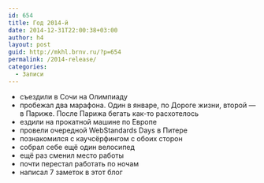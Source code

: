 ```yaml
---
id: 654
title: Год 2014-й
date: 2014-12-31T22:00:38+03:00
author: h4
layout: post
guid: http://mkhl.brnv.ru/?p=654
permalink: /2014-release/
categories:
  - Записи
---
```

  * съездили в Сочи на Олимпиаду
  * пробежал два марафона. Один в январе, по Дороге жизни, второй — в Париже. После Парижа бегать как-то расхотелось
  * ездили на прокатной машине по Европе
  * провели очередной WebStandards Days в Питере
  * познакомился с каучсёрфингом с обоих сторон
  * собрал себе ещё один велосипед
  * ещё раз сменил место работы
  * почти перестал работать по ночам
  * написал 7 заметок в этот блог